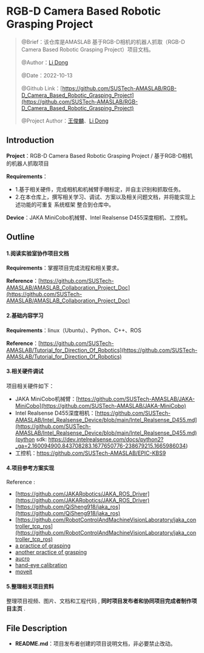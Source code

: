 # RGB-D Camera Based Robotic Grasping Project

> @Brief：该仓库是AMASLAB 基于RGB-D相机的机器人抓取（RGB-D Camera Based Robotic Grasping Project）项目文档。
>
> @Author：[Li Dong](https://github.com/DoongLi)
>
> @Date：2022-10-13
>
> @Github Link：[https://github.com/SUSTech-AMASLAB/RGB-D_Camera_Based_Robotic_Grasping_Project](https://github.com/SUSTech-AMASLAB/RGB-D_Camera_Based_Robotic_Grasping_Project)
>
> @Project Author：[王俊麟](https://github.com/HenryWJL)、[Li Dong](https://github.com/DoongLi)

## Introduction

**Project**：RGB-D Camera Based Robotic Grasping Project /   基于RGB-D相机的机器人抓取项目

 **Requirements**：

- 1.基于相关硬件，完成相机和机械臂手眼标定，并自主识别和抓取任务。
- 2.在本仓库上，撰写相关学习、调试、方案以及相关问题文档，并将能实现上述功能的可重复 系统框架 整合到仓库中。

**Device**：JAKA MiniCobo机械臂、Intel Realsense D455深度相机、工控机。

## Outline

#### 1.阅读实验室协作项目文档

**Requirements**：掌握项目完成流程和相关要求。

**Reference**：[https://github.com/SUSTech-AMASLAB/AMASLAB_Collaboration_Project_Doc](https://github.com/SUSTech-AMASLAB/AMASLAB_Collaboration_Project_Doc)

#### 2.基础内容学习

 **Requirements**：linux（Ubuntu）、Python、C++、ROS

**Reference**：[https://github.com/SUSTech-AMASLAB/Tutorial_for_Direction_Of_Robotics](https://github.com/SUSTech-AMASLAB/Tutorial_for_Direction_Of_Robotics)

#### 3.相关硬件调试

项目相关硬件如下：

- JAKA MiniCobo机械臂：[https://github.com/SUSTech-AMASLAB/JAKA-MiniCobo](https://github.com/SUSTech-AMASLAB/JAKA-MiniCobo)
- Intel Realsense D455深度相机：[https://github.com/SUSTech-AMASLAB/Intel_Realsense_Device/blob/main/Intel_Realsense_D455.md](https://github.com/SUSTech-AMASLAB/Intel_Realsense_Device/blob/main/Intel_Realsense_D455.md)(python sdk: https://dev.intelrealsense.com/docs/python2?_ga=2.160094900.843708283.1677650776-238679215.1665986034)
- 工控机：https://github.com/SUSTech-AMASLAB/EPIC-KBS9

#### 4.项目参考方案实现

Reference :

- [https://github.com/JAKARobotics/JAKA_ROS_Driver](https://github.com/JAKARobotics/JAKA_ROS_Driver)
- [https://github.com/QiSheng918/jaka_ros](https://github.com/QiSheng918/jaka_ros)
- [https://github.com/RobotControlAndMachineVisionLaboratory/jaka_controller_tcp_ros](https://github.com/RobotControlAndMachineVisionLaboratory/jaka_controller_tcp_ros)
- [a practice of grasping](https://blog.csdn.net/weixin_45661757/article/details/115894731?ops_request_misc=%257B%2522request%255Fid%2522%253A%2522167644242316800192280853%2522%252C%2522scm%2522%253A%252220140713.130102334..%2522%257D&request_id=167644242316800192280853&biz_id=0&utm_medium=distribute.pc_search_result.none-task-blog-2~all~top_click~default-2-115894731-null-null.142^v73^insert_down4,201^v4^add_ask,239^v1^insert_chatgpt&utm_term=%E6%9C%BA%E6%A2%B0%E8%87%82%E8%A7%86%E8%A7%89%E6%8A%93%E5%8F%96&spm=1018.2226.3001.4187)
- [another practice of grasping](https://blog.csdn.net/m0_37715028/article/details/126519321?ops_request_misc=&request_id=&biz_id=102&utm_term=%E5%88%A9%E7%94%A8realsense%E7%9B%B8%E6%9C%BA%E5%AE%9A%E4%BD%8D%E7%89%A9%E4%BD%93&utm_medium=distribute.pc_search_result.none-task-blog-2~all~sobaiduweb~default-1-126519321.142^v73^insert_down4,201^v4^add_ask,239^v2^insert_chatgpt&spm=1018.2226.3001.4187)
- [aucro](https://blog.csdn.net/weixin_45363995/article/details/122494189?ops_request_misc=&request_id=&biz_id=102&utm_term=%E5%A6%82%E4%BD%95%E7%A1%AE%E5%AE%9A%E7%89%A9%E4%BD%93%E5%9C%A8realsense%E7%9B%B8%E6%9C%BA%E5%9D%90%E6%A0%87%E7%B3%BB%E4%B8%AD%E7%9A%84%E4%BD%8D%E5%A7%BF&utm_medium=distribute.pc_search_result.none-task-blog-2~all~sobaiduweb~default-2-122494189.142^v73^insert_down4,201^v4^add_ask,239^v2^insert_chatgpt&spm=1018.2226.3001.4187)
- [hand-eye calibration](https://blog.csdn.net/qq_27865227/article/details/119650312?ops_request_misc=%257B%2522request%255Fid%2522%253A%2522167774596016782427469475%2522%252C%2522scm%2522%253A%252220140713.130102334..%2522%257D&request_id=167774596016782427469475&biz_id=0&utm_medium=distribute.pc_search_result.none-task-blog-2~all~sobaiduend~default-1-119650312-null-null.142^v73^pc_new_rank,201^v4^add_ask,239^v2^insert_chatgpt&utm_term=jaka&spm=1018.2226.3001.4187)
- [moveit](http://docs.ros.org/en/melodic/api/moveit_tutorials/html/doc/move_group_python_interface/move_group_python_interface_tutorial.html)

#### 5.整理相关项目资料

整理项目视频、图片、文档和工程代码 , **同时项目发布者和协同项目完成者制作项目主页** . 

## File Description

- **README.md**：项目发布者创建的项目说明文档，非必要禁止改动。


